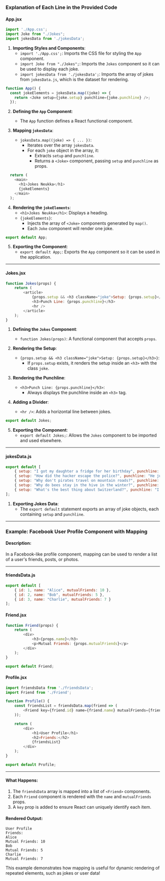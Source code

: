 ### Explanation of Each Line in the Provided Code

#### **App.jsx**
```javascript
import './App.css';
import Joke from "./Jokes";
import jokesData from './jokesData';
```
1. **Importing Styles and Components**:
   - `import './App.css';`: Imports the CSS file for styling the `App` component.
   - `import Joke from "./Jokes";`: Imports the `Jokes` component so it can be used to display each joke.
   - `import jokesData from './jokesData';`: Imports the array of jokes from `jokesData.js`, which is the dataset for rendering.

```javascript
function App() {
  const jokeElements = jokesData.map((joke) => {
    return <Joke setup={joke.setup} punchline={joke.punchline} />;
  });
```
2. **Defining the `App` Component**:
   - The `App` function defines a React functional component.
   
3. **Mapping `jokesData`**:
   - `jokesData.map((joke) => { ... })`:
     - Iterates over the array `jokesData`.
     - For each `joke` object in the array, it:
       - Extracts `setup` and `punchline`.
       - Returns a `<Joke>` component, passing `setup` and `punchline` as props.

```javascript
  return (
    <main>
      <h1>Jokes Neukka</h1>
      {jokeElements}
    </main>
  );
```
4. **Rendering the `jokeElements`**:
   - `<h1>Jokes Neukka</h1>`: Displays a heading.
   - `{jokeElements}`:
     - Injects the array of `<Joke>` components generated by `map()`.
     - Each `Joke` component will render one joke.

```javascript
export default App;
```
5. **Exporting the Component**:
   - `export default App;`: Exports the `App` component so it can be used in the application.

---

#### **Jokes.jsx**
```javascript
function Jokes(props) {
    return (
        <article>
            {props.setup && <h3 className="joke">Setup: {props.setup}</h3>}
            <h3>Punch Line: {props.punchline}</h3>
            <hr />
        </article>
    );
}
```
1. **Defining the `Jokes` Component**:
   - `function Jokes(props)`: A functional component that accepts `props`.

2. **Rendering the Setup**:
   - `{props.setup && <h3 className="joke">Setup: {props.setup}</h3>}`:
     - If `props.setup` exists, it renders the setup inside an `<h3>` with the class `joke`.

3. **Rendering the Punchline**:
   - `<h3>Punch Line: {props.punchline}</h3>`:
     - Always displays the punchline inside an `<h3>` tag.

4. **Adding a Divider**:
   - `<hr />`: Adds a horizontal line between jokes.

```javascript
export default Jokes;
```
5. **Exporting the Component**:
   - `export default Jokes;`: Allows the `Jokes` component to be imported and used elsewhere.

---

#### **jokesData.js**
```javascript
export default [
    { setup: "I got my daughter a fridge for her birthday", punchline: "I can't wait to see her face light up when she opens it." },
    { setup: "How did the hacker escape the police?", punchline: "He just ransomware" },
    { setup: "Why don't pirates travel on mountain roads?", punchline: "Scurvy" },
    { setup: "Why do bees stay in the hive in the winter?", punchline: "Swarm" },
    { setup: "What's the best thing about Switzerland?", punchline: "I don't know, but the flag is a big plus!" }
];
```
1. **Exporting Jokes Data**:
   - The `export default` statement exports an array of joke objects, each containing `setup` and `punchline`.

---

### Example: Facebook User Profile Component with Mapping

#### **Description**:
In a Facebook-like profile component, mapping can be used to render a list of a user's friends, posts, or photos.

---

#### **friendsData.js**
```javascript
export default [
    { id: 1, name: "Alice", mutualFriends: 10 },
    { id: 2, name: "Bob", mutualFriends: 5 },
    { id: 3, name: "Charlie", mutualFriends: 7 }
];
```

#### **Friend.jsx**
```javascript
function Friend(props) {
    return (
        <div>
            <h3>{props.name}</h3>
            <p>Mutual Friends: {props.mutualFriends}</p>
        </div>
    );
}

export default Friend;
```

#### **Profile.jsx**
```javascript
import friendsData from './friendsData';
import Friend from './Friend';

function Profile() {
    const friendsList = friendsData.map(friend => (
        <Friend key={friend.id} name={friend.name} mutualFriends={friend.mutualFriends} />
    ));

    return (
        <div>
            <h1>User Profile</h1>
            <h2>Friends:</h2>
            {friendsList}
        </div>
    );
}

export default Profile;
```

---

#### **What Happens**:
1. The `friendsData` array is mapped into a list of `<Friend>` components.
2. Each `Friend` component is rendered with the `name` and `mutualFriends` props.
3. A `key` prop is added to ensure React can uniquely identify each item.

#### **Rendered Output**:
```
User Profile
Friends:
Alice
Mutual Friends: 10
Bob
Mutual Friends: 5
Charlie
Mutual Friends: 7
```

This example demonstrates how mapping is useful for dynamic rendering of repeated elements, such as jokes or user data!